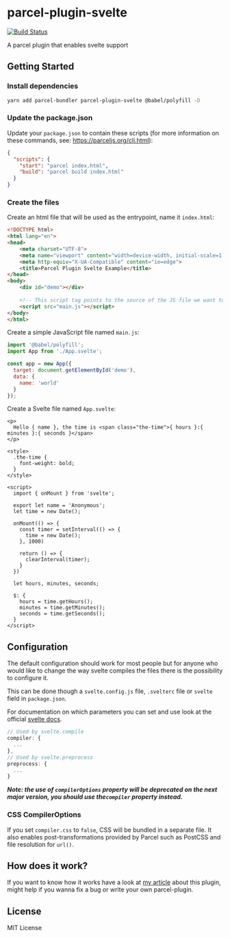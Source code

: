 # parcel-plugin-svelte

[![Build Status](https://dev.azure.com/DeMoorJasper/parcel-plugin-svelte/_apis/build/status/DeMoorJasper.parcel-plugin-svelte?branchName=master)](https://dev.azure.com/DeMoorJasper/parcel-plugin-svelte/_build/latest?definitionId=3&branchName=master)

A parcel plugin that enables svelte support

## Getting Started

### Install dependencies

```bash
yarn add parcel-bundler parcel-plugin-svelte @babel/polyfill -D
```

### Update the package.json

Update your `package.json` to contain these scripts (for more information on these commands, see: https://parceljs.org/cli.html):

```json
{
  "scripts": {
    "start": "parcel index.html",
    "build": "parcel build index.html"
  }
}
```

### Create the files

Create an html file that will be used as the entrypoint, name it `index.html`:

```html
<!DOCTYPE html>
<html lang="en">
<head>
    <meta charset="UTF-8">
    <meta name="viewport" content="width=device-width, initial-scale=1.0">
    <meta http-equiv="X-UA-Compatible" content="ie=edge">
    <title>Parcel Plugin Svelte Example</title>
</head>
<body>
    <div id="demo"></div>
    
    <!-- This script tag points to the source of the JS file we want to load and bundle -->
    <script src="main.js"></script>
</body>
</html>
```

Create a simple JavaScript file named `main.js`:

```Javascript
import '@babel/polyfill';
import App from './App.svelte';

const app = new App({
  target: document.getElementById('demo'),
  data: {
    name: 'world'
  }
});
```

Create a Svelte file named `App.svelte`:

```svelte
<p>
  Hello { name }, the time is <span class="the-time">{ hours }:{ minutes }:{ seconds }</span>
</p>

<style>
  .the-time {
    font-weight: bold;
  }
</style>

<script>
  import { onMount } from 'svelte';
	
  export let name = 'Anonymous';
  let time = new Date();
  
  onMount(() => {
    const timer = setInterval(() => {
      time = new Date();
    }, 1000)
    
    return () => {
      clearInterval(timer);
    }
  })
	
  let hours, minutes, seconds;
	
  $: {
    hours = time.getHours();
    minutes = time.getMinutes();
    seconds = time.getSeconds();
  }
</script>
```

## Configuration

The default configuration should work for most people but for anyone who would like to change the way svelte compiles the files there is the possibility to configure it.

This can be done though a `svelte.config.js` file, `.svelterc` file or `svelte` field in `package.json`.

For documentation on which parameters you can set and use look at the official [svelte docs](https://github.com/sveltejs/svelte).

```Javascript
// Used by svelte.compile
compiler: {
  ...
},
// Used by svelte.preprocess
preprocess: {
  ...
}
```

**_Note: the use of `compilerOptions` property will be deprecated on the next major version, you should use the`compiler` property instead._**

### CSS CompilerOptions

If you set `compiler.css` to `false`, CSS will be bundled in a separate file. It also enables post-transformations provided by Parcel such as PostCSS and file resolution for `url()`.

## How does it work?

If you want to know how it works have a look at [my article](https://medium.com/@jasperdemoor/writing-a-parcel-plugin-3936271cbaaa) about this plugin, might help if you wanna fix a bug or write your own parcel-plugin.

## License

MIT License
